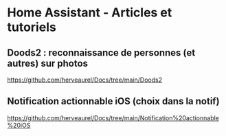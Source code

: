 # Home Assistant - Articles et tutoriels


## Doods2 : reconnaissance de personnes (et autres) sur photos
https://github.com/herveaurel/Docs/tree/main/Doods2

## Notification actionnable iOS (choix dans la notif)
https://github.com/herveaurel/Docs/tree/main/Notification%20actionnable%20iOS
